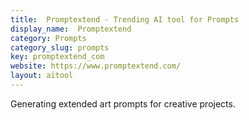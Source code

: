 ```yaml
---
title:  Promptextend - Trending AI tool for Prompts
display_name:  Promptextend
category: Prompts
category_slug: prompts
key: promptextend_com
website: https://www.promptextend.com/
layout: aitool
---
```


Generating extended art prompts for creative projects.
